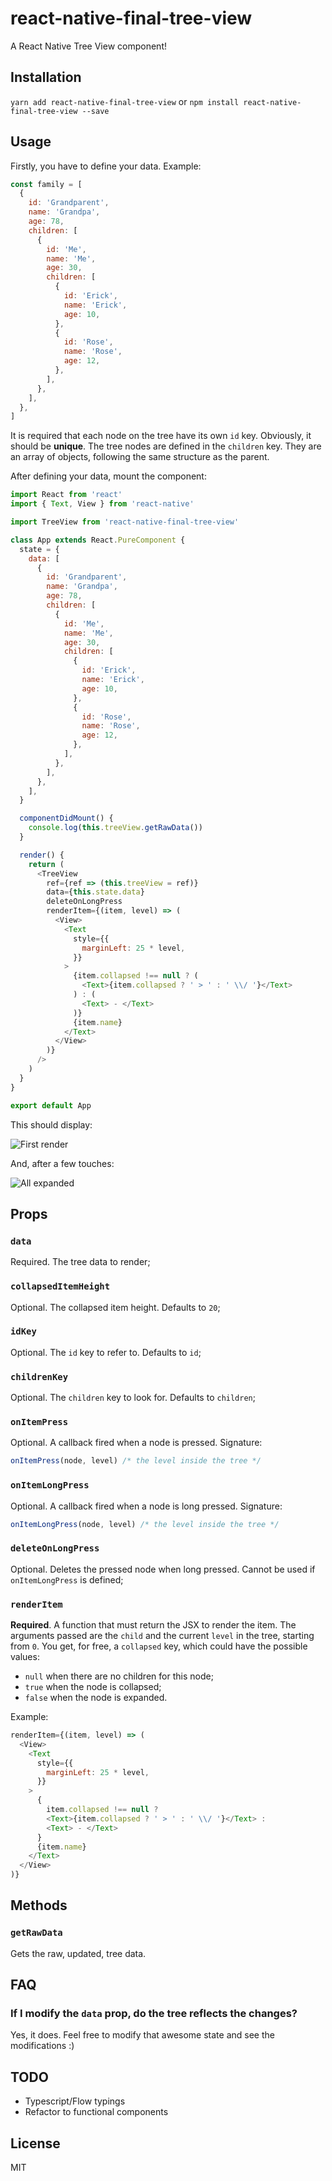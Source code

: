 # react-native-final-tree-view

A React Native Tree View component!

## Installation

`yarn add react-native-final-tree-view`
or
`npm install react-native-final-tree-view --save`

## Usage

Firstly, you have to define your data. Example:

```js
const family = [
  {
    id: 'Grandparent',
    name: 'Grandpa',
    age: 78,
    children: [
      {
        id: 'Me',
        name: 'Me',
        age: 30,
        children: [
          {
            id: 'Erick',
            name: 'Erick',
            age: 10,
          },
          {
            id: 'Rose',
            name: 'Rose',
            age: 12,
          },
        ],
      },
    ],
  },
]
```

It is required that each node on the tree have its own `id` key. Obviously, it should be **unique**.
The tree nodes are defined in the `children` key. They are an array of objects, following the same structure as the parent.

After defining your data, mount the component:

```js
import React from 'react'
import { Text, View } from 'react-native'

import TreeView from 'react-native-final-tree-view'

class App extends React.PureComponent {
  state = {
    data: [
      {
        id: 'Grandparent',
        name: 'Grandpa',
        age: 78,
        children: [
          {
            id: 'Me',
            name: 'Me',
            age: 30,
            children: [
              {
                id: 'Erick',
                name: 'Erick',
                age: 10,
              },
              {
                id: 'Rose',
                name: 'Rose',
                age: 12,
              },
            ],
          },
        ],
      },
    ],
  }

  componentDidMount() {
    console.log(this.treeView.getRawData())
  }

  render() {
    return (
      <TreeView
        ref={ref => (this.treeView = ref)}
        data={this.state.data}
        deleteOnLongPress
        renderItem={(item, level) => (
          <View>
            <Text
              style={{
                marginLeft: 25 * level,
              }}
            >
              {item.collapsed !== null ? (
                <Text>{item.collapsed ? ' > ' : ' \\/ '}</Text>
              ) : (
                <Text> - </Text>
              )}
              {item.name}
            </Text>
          </View>
        )}
      />
    )
  }
}

export default App
```

This should display:

![First render](https://i.imgur.com/LWDr9Ba.png)

And, after a few touches:

![All expanded](https://i.imgur.com/lEWGnIW.png)

## Props

### `data`

Required. The tree data to render;

### `collapsedItemHeight`

Optional. The collapsed item height. Defaults to `20`;

### `idKey`

Optional. The `id` key to refer to. Defaults to `id`;

### `childrenKey`

Optional. The `children` key to look for. Defaults to `children`;

### `onItemPress`

Optional. A callback fired when a node is pressed. Signature:

```js
onItemPress(node, level) /* the level inside the tree */
```

### `onItemLongPress`

Optional. A callback fired when a node is long pressed. Signature:

```js
onItemLongPress(node, level) /* the level inside the tree */
```

### `deleteOnLongPress`

Optional. Deletes the pressed node when long pressed. Cannot be used if `onItemLongPress` is defined;

### `renderItem`

**Required**. A function that must return the JSX to render the item. The arguments passed are the `child` and
the current `level` in the tree, starting from `0`.
You get, for free, a `collapsed` key, which could have the possible values:

- `null` when there are no children for this node;
- `true` when the node is collapsed;
- `false` when the node is expanded.

Example:

```js
renderItem={(item, level) => (
  <View>
    <Text
      style={{
        marginLeft: 25 * level,
      }}
    >
      {
        item.collapsed !== null ?
        <Text>{item.collapsed ? ' > ' : ' \\/ '}</Text> :
        <Text> - </Text>
      }
      {item.name}
    </Text>
  </View>
)}
```

## Methods

### `getRawData`

Gets the raw, updated, tree data.

## FAQ

### If I modify the `data` prop, do the tree reflects the changes?

Yes, it does. Feel free to modify that awesome state and see the modifications :)

## TODO

- Typescript/Flow typings
- Refactor to functional components

## License

MIT
